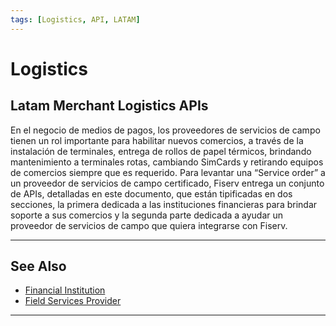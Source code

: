 ```yaml
---
tags: [Logistics, API, LATAM]
---
```


# Logistics

## Latam Merchant Logistics APIs

En el negocio de medios de pagos, los proveedores de servicios de campo tienen un rol importante para habilitar nuevos comercios, a través de la instalación de terminales, entrega de rollos de papel térmicos, brindando mantenimiento a terminales rotas, cambiando SimCards y retirando equipos de comercios siempre que es requerido. Para levantar una “Service order” a un proveedor de servicios de campo certificado, Fiserv entrega un conjunto de APIs, detalladas en este documento, que están tipificadas en dos secciones, la primera dedicada a las instituciones financieras para brindar soporte a sus comercios y la segunda parte dedicada a ayudar un proveedor de servicios de campo que quiera integrarse con Fiserv.

---

## See Also

- [Financial Institution](?path=docs/español/logistics/2-1-financial-institution.md)
- [Field Services Provider](?path=docs/español/logistics/2-2-field-services-provider.md )

---
